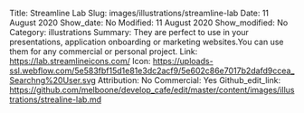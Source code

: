 Title: Streamline Lab
Slug: images/illustrations/streamline-lab
Date: 11 August 2020
Show_date: No
Modified: 11 August 2020
Show_modified: No
Category: illustrations
Summary: They are perfect to use in your presentations, application onboarding or marketing websites.‍You can use them for any commercial or personal project.
Link: https://lab.streamlineicons.com/
Icon: https://uploads-ssl.webflow.com/5e583fbf15d1e81e3dc2acf9/5e602c86e7017b2dafd9ccea_Searchng%20User.svg
Attribution: No
Commercial: Yes
Github_edit_link: https://github.com/melboone/develop_cafe/edit/master/content/images/illustrations/strealine-lab.md
